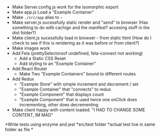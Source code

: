 * Make Server.config.js work for the isomorphic export
* Make app.js Load a "Example Container"
* Make `./src/app` alias to `~`
* Make server.js sucessfully static render and "send" to browser (Has something to do with cachign and the manifest? accesing stuff in the dist folder?)
* Make client.js sucessfully load in browser - from static html (How do I check to see if this is rendering as it was before or from client?)
* Make images work
* Add Fela (prettySelectorsof undefined, fela-connect not working)
  * Add a Static CSS Reset
  * Add styling to an "Example Container"
* Add React Router
  * Make Two "Example Containers" bound to different routes
* Add Redux
  * "Example Store" with simple increment and decrement / set
  * "Example Container" that "connects" to redux
  * "Example Component" that displays count
  * "Example Component" that is used twice one onClick does incrementing, other does decrementing
* Make client happy with content loaded. "I HAD TO CHANGE SOME CONTENT, IM MAD"

*Write tests using enzyme and jest
  *src/test folder
  *actual test live in same folder as file
  *
